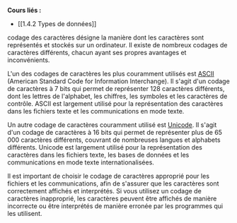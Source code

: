 **Cours liés :**
- [[1.4.2 Types de données]]

codage des caractères désigne la manière dont les caractères sont représentés et stockés sur un ordinateur. Il existe de nombreux codages de caractères différents, chacun ayant ses propres avantages et inconvénients.

L'un des codages de caractères les plus couramment utilisés est [ASCII](https://fr.wikipedia.org/wiki/American_Standard_Code_for_Information_Interchange) (American Standard Code for Information Interchange). Il s'agit d'un codage de caractères à 7 bits qui permet de représenter 128 caractères différents, dont les lettres de l'alphabet, les chiffres, les symboles et les caractères de contrôle. ASCII est largement utilisé pour la représentation des caractères dans les fichiers texte et les communications en mode texte.

Un autre codage de caractères couramment utilisé est [Unicode](https://fr.wikipedia.org/wiki/Unicode). Il s'agit d'un codage de caractères à 16 bits qui permet de représenter plus de 65 000 caractères différents, couvrant de nombreuses langues et alphabets différents. Unicode est largement utilisé pour la représentation des caractères dans les fichiers texte, les bases de données et les communications en mode texte internationalisées.

Il est important de choisir le codage de caractères approprié pour les fichiers et les communications, afin de s'assurer que les caractères sont correctement affichés et interprétés. Si vous utilisez un codage de caractères inapproprié, les caractères peuvent être affichés de manière incorrecte ou être interprétés de manière erronée par les programmes qui les utilisent.